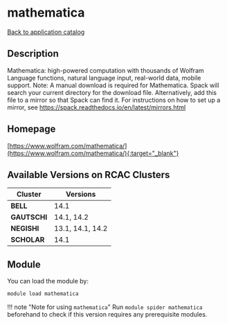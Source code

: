 # mathematica

[Back to application catalog](../app_catalog.md)

## Description

Mathematica: high-powered computation with thousands of Wolfram Language functions, natural language input, real-world data, mobile support.  Note: A manual download is required for Mathematica. Spack will search your current directory for the download file. Alternatively, add this file to a mirror so that Spack can find it. For instructions on how to set up a mirror, see https://spack.readthedocs.io/en/latest/mirrors.html

## Homepage

[https://www.wolfram.com/mathematica/](https://www.wolfram.com/mathematica/){:target="_blank"}

## Available Versions on RCAC Clusters

|Cluster|Versions|
|---|---|
**BELL**|14.1
**GAUTSCHI**|14.1, 14.2
**NEGISHI**|13.1, 14.1, 14.2
**SCHOLAR**|14.1

## Module

You can load the module by:

```bash
module load mathematica
```

!!! note "Note for using `mathematica`"
    Run `module spider mathematica` beforehand to check if this version requires any prerequisite modules.
